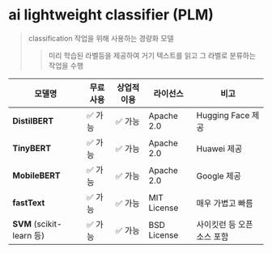# ai lightweight classifier (PLM)

> classification 작업을 위해 사용하는 경량화 모델
>
> > 미리 학습된 라벨등을 제공하여 거기 텍스트를 읽고 그 라벨로 분류하는 작업을 수행

| 모델명                    | 무료 사용 | 상업적 이용 | 라이선스    | 비고                      |
| ------------------------- | --------- | ----------- | ----------- | ------------------------- |
| **DistilBERT**            | ✅ 가능   | ✅ 가능     | Apache 2.0  | Hugging Face 제공         |
| **TinyBERT**              | ✅ 가능   | ✅ 가능     | Apache 2.0  | Huawei 제공               |
| **MobileBERT**            | ✅ 가능   | ✅ 가능     | Apache 2.0  | Google 제공               |
| **fastText**              | ✅ 가능   | ✅ 가능     | MIT License | 매우 가볍고 빠름          |
| **SVM** (scikit-learn 등) | ✅ 가능   | ✅ 가능     | BSD License | 사이킷런 등 오픈소스 포함 |
